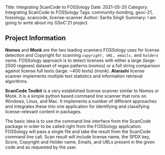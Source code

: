 Title: Integrating ScanCode to FOSSology
Date: 2021-05-20
Category: Integrating ScanCode to FOSSology
Tags: community-bonding, gsoc-21, fossology, scancode, license-scanner
Author: Sarita Singh
Summary: I am going to write about my GSoC'21 project.

<h2> Project Information</h2>
<p>
<strong>Nomos</strong> and <strong>Monk</strong> are the two leading scanners FOSSology uses for license detection and Copyright for scanning <code><em>copyright</em>, <em>URL</em>, <em>emails,</em></code> and <code><em>holders</em></code> name. FOSSology approach is to detect licenses with either a large (large: 2500 regexes) dataset of regex patterns (nomos) or a full string comparison against license full texts (large: ~400 texts) (monk). <strong>Atarashi</strong> license scanner implements multiple text statistics and information retrieval algorithms. 

<p>
<strong>ScanCode Toolkit</strong> is a very established license scanner similar to Nomos or Monk. It is a simple python based command line scanner that runs on Windows, Linux, and Mac. It implements a number of different approaches and integrates these into one application for identifying and classifying license-relevant content in packages.
</p>
<p>
The basic idea is to use the command line interface from the ScanCode package in order to be called right from the FOSSology application. FOSSology will pass a single file and take the result from the ScanCode command line call. Scan result will include license name, the SPDX key, Score, Copyright and Holder name, Emails, and URLs present in the given code and as requested by the user.
</p>